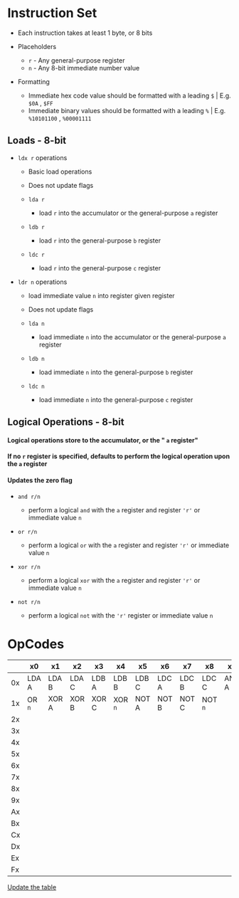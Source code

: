 # Instruction Set

* Each instruction takes at least 1 byte, or 8 bits

* Placeholders
    - `r` - Any general-purpose register
    - `n` - Any 8-bit immediate number value

* Formatting
    - Immediate hex code value should be formatted with a leading `$` | E.g. `$0A` , `$FF` 
    - Immediate binary values should be formatted with a leading `%` | E.g. `%10101100` , `%00001111` 

## Loads - 8-bit

* `ldx r` operations
    - Basic load operations
    - Does not update flags

    - `lda r` 
        - load `r` into the accumulator or the general-purpose `a` register

    - `ldb r` 
        - load `r` into the general-purpose `b` register

    - `ldc r` 
        - load `r` into the general-purpose `c` register

* `ldr n` operations
    - load immediate value `n` into register given register
    - Does not update flags

    - `lda n` 

        - load immediate `n` into the accumulator or the general-purpose `a` register

    - `ldb n` 
        - load immediate `n` into the general-purpose `b` register

    - `ldc n` 
        - load immediate `n` into the general-purpose `c` register

## Logical Operations - 8-bit

#### Logical operations store to the accumulator, or the " `a` register"

#### If no `r` register is specified, defaults to perform the logical operation upon the `a` register

#### Updates the zero flag

* `and r/n` 
    - perform a logical `and` with the `a` register and register `'r'` or immediate value `n` 

* `or r/n` 
    - perform a logical `or` with the `a` register and register `'r'` or immediate value `n` 

* `xor r/n` 
    - perform a logical `xor` with the `a` register and register `'r'` or immediate value `n` 

* `not r/n` 
    - perform a logical `not` with the `'r'` register or immediate value `n` 

# OpCodes

|    | x0     | x1    | x2    | x3    | x4      | x5    | x6    | x7    | x8      | x9    | xA    | xB    | xC      | xD   | xE   | xF   |
|----|--------|-------|-------|-------|---------|-------|-------|-------|---------|-------|-------|-------|---------|------|------|------|
| 0x | LDA A  | LDA B | LDA C | LDB A | LDB B   | LDB C | LDC A | LDC B | LDC C   | AND A | AND B | AND C | AND `n` | OR A | OR B | OR C |
| 1x | OR `n` | XOR A | XOR B | XOR C | XOR `n` | NOT A | NOT B | NOT C | NOT `n` |       |       |       |         |      |      |      |
| 2x |        |       |       |       |         |       |       |       |         |       |       |       |         |      |      |      |
| 3x |        |       |       |       |         |       |       |       |         |       |       |       |         |      |      |      |
| 4x |        |       |       |       |         |       |       |       |         |       |       |       |         |      |      |      |
| 5x |        |       |       |       |         |       |       |       |         |       |       |       |         |      |      |      |
| 6x |        |       |       |       |         |       |       |       |         |       |       |       |         |      |      |      |
| 7x |        |       |       |       |         |       |       |       |         |       |       |       |         |      |      |      |
| 8x |        |       |       |       |         |       |       |       |         |       |       |       |         |      |      |      |
| 9x |        |       |       |       |         |       |       |       |         |       |       |       |         |      |      |      |
| Ax |        |       |       |       |         |       |       |       |         |       |       |       |         |      |      |      |
| Bx |        |       |       |       |         |       |       |       |         |       |       |       |         |      |      |      |
| Cx |        |       |       |       |         |       |       |       |         |       |       |       |         |      |      |      |
| Dx |        |       |       |       |         |       |       |       |         |       |       |       |         |      |      |      |
| Ex |        |       |       |       |         |       |       |       |         |       |       |       |         |      |      |      |
| Fx |        |       |       |       |         |       |       |       |         |       |       |       |         |      |      |      |

[Update the table](https://www.tablesgenerator.com/markdown_tables)

